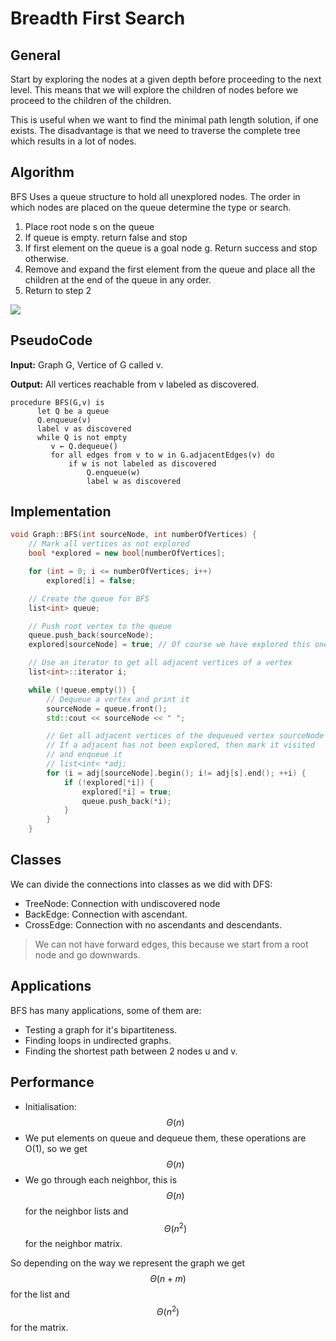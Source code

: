 # Breadth First Search

## General

Start by exploring the nodes at a given depth before proceeding to the next level. This means that we will explore the children of nodes before we proceed to the children of the children.

This is useful when we want to find the minimal path length solution, if one exists. The disadvantage is that we need to traverse the complete tree which results in a lot of nodes.

## Algorithm

BFS Uses a queue structure to hold all unexplored nodes. The order in which nodes are placed on the queue determine the type or search.

1. Place root node s on the queue
2. If queue is empty. return false and stop
3. If first element on the queue is a goal node g. Return success and stop otherwise.
4. Remove and expand the first element from the queue and place all the children at the end of the queue in any order.
5. Return to step 2

![](https://github.com/thebillkidy/algorithms/tree/533511c54f9f1e2a083d31e7c68f99d66637058b/200px-Breadth-first-tree.svg.png)

## PseudoCode

**Input:** Graph G, Vertice of G called v.

**Output:** All vertices reachable from v labeled as discovered.

```text
procedure BFS(G,v) is
      let Q be a queue
      Q.enqueue(v)
      label v as discovered
      while Q is not empty
         v ← Q.dequeue()
         for all edges from v to w in G.adjacentEdges(v) do
             if w is not labeled as discovered
                 Q.enqueue(w)
                 label w as discovered
```

## Implementation

```cpp
void Graph::BFS(int sourceNode, int numberOfVertices) {
    // Mark all vertices as not explored
    bool *explored = new bool[numberOfVertices];

    for (int = 0; i <= numberOfVertices; i++)
        explored[i] = false;

    // Create the queue for BFS
    list<int> queue;

    // Push root vertex to the queue
    queue.push_back(sourceNode);
    explored[sourceNode] = true; // Of course we have explored this one already

    // Use an iterator to get all adjacent vertices of a vertex
    list<int>::iterator i;

    while (!queue.empty()) {
        // Dequeue a vertex and print it
        sourceNode = queue.front();
        std::cout << sourceNode << " ";

        // Get all adjacent vertices of the dequeued vertex sourceNode
        // If a adjacent has not been explored, then mark it visited 
        // and enqueue it
        // list<int< *adj;
        for (i = adj[sourceNode].begin(); i!= adj[s].end(); ++i) {
            if (!explored[*i]) {
                explored[*i] = true;
                queue.push_back(*i);
            }
        }
    }
```

## Classes

We can divide the connections into classes as we did with DFS:

* TreeNode: Connection with undiscovered node
* BackEdge: Connection with ascendant.
* CrossEdge: Connection with no ascendants and descendants.

> We can not have forward edges, this because we start from a root node and go downwards.

## Applications

BFS has many applications, some of them are:

* Testing a graph for it's bipartiteness.
* Finding loops in undirected graphs.
* Finding the shortest path between 2 nodes u and v.

## Performance

* Initialisation: $$\Theta(n)$$
* We put elements on queue and dequeue them, these operations are O\(1\), so we get $$\Theta(n)$$
* We go through each neighbor, this is $$\Theta(n)$$ for the neighbor lists and $$\Theta(n^2)$$ for the neighbor matrix.

So depending on the way we represent the graph we get $$\Theta(n + m)$$ for the list and $$\Theta(n^2)$$ for the matrix.

